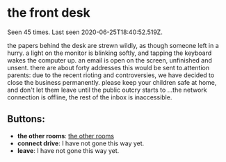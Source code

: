 # the front desk

Seen 45 times. Last seen 2020-06-25T18:40:52.519Z.

the papers behind the desk are strewn wildly, as though someone left in a hurry. a light on the monitor is blinking softly, and tapping the keyboard wakes the computer up. an email is open on the screen, unfinished and unsent. there are about forty addresses this would be sent to.<span class='doc'>attention parents: due to the recent rioting and controversies, we have decided to close the business permanently. please keep your children safe at home, and don't let them leave until the public outcry starts to ...</span>the network connection is offline, the rest of the inbox is inaccessible.

## Buttons:

- **the other rooms**: [the other rooms](the-other-rooms-gtytm1.md)
- **connect drive**: I have not gone this way yet.
- **leave**: I have not gone this way yet.